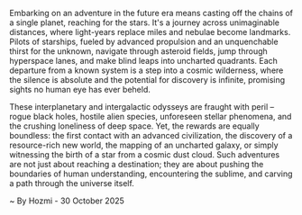 
Embarking on an adventure in the future era means casting off the chains of a single planet, reaching for the stars. It's a journey across unimaginable distances, where light-years replace miles and nebulae become landmarks. Pilots of starships, fueled by advanced propulsion and an unquenchable thirst for the unknown, navigate through asteroid fields, jump through hyperspace lanes, and make blind leaps into uncharted quadrants. Each departure from a known system is a step into a cosmic wilderness, where the silence is absolute and the potential for discovery is infinite, promising sights no human eye has ever beheld.

These interplanetary and intergalactic odysseys are fraught with peril – rogue black holes, hostile alien species, unforeseen stellar phenomena, and the crushing loneliness of deep space. Yet, the rewards are equally boundless: the first contact with an advanced civilization, the discovery of a resource-rich new world, the mapping of an uncharted galaxy, or simply witnessing the birth of a star from a cosmic dust cloud. Such adventures are not just about reaching a destination; they are about pushing the boundaries of human understanding, encountering the sublime, and carving a path through the universe itself.

~ By Hozmi - 30 October 2025
